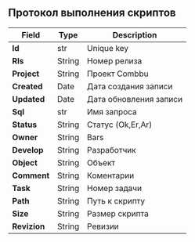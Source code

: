 ## Протокол выполнения скриптов

|Field|Type|Description
|----|-----|---|
|**Id**|str|Unique key
|**Rls**|String|Номер релиза
|**Project**|String|Проект Combbu
|**Created**|Date|Дата создания записи
|**Updated**|Date|Дата обновления записи
|**Sql**|str|Имя запроса
|**Status**|String|Статус (Ok,Er,Ar)
|**Owner**|String|Bars
|**Develop**|String|Разработчик
|**Object**|String|Объект
|**Comment**|String|Коментарии
|**Task**|String|Номер задачи
|**Path**|String|Путь к скрипту
|**Size**|String|Размер скрипта
|**Revizion**|String|Ревизии
